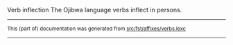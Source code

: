 
Verb inflection
The Ojibwa language verbs inflect in persons.

* * *

<small>This (part of) documentation was generated from [src/fst/affixes/verbs.lexc](https://github.com/giellalt/lang-oji/blob/main/src/fst/affixes/verbs.lexc)</small>

---

